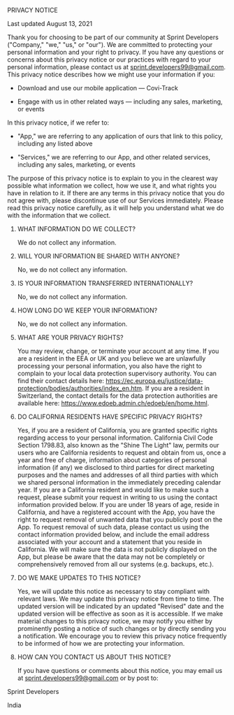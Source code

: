 PRIVACY NOTICE

Last updated August 13, 2021


Thank you for choosing to be part of our community at Sprint Developers ("Company," "we," "us," or "our"). We are committed to protecting your personal information and your right to privacy. If you have any questions or concerns about this privacy notice or our practices with regard to your personal information, please contact us at sprint.developers99@gmail.com.
This privacy notice describes how we might use your information if you:
* Download and use our mobile application — Covi-Track

* Engage with us in other related ways ― including any sales, marketing, or events

In this privacy notice, if we refer to:
* "App," we are referring to any application of ours that link to this policy, including any listed above

* "Services," we are referring to our App, and other related services, including any sales, marketing, or events

The purpose of this privacy notice is to explain to you in the clearest way possible what information we collect, how we use it, and what rights you have in relation to it. If there are any terms in this privacy notice that you do not agree with, please discontinue use of our Services immediately.
Please read this privacy notice carefully, as it will help you understand what we do with the information that we collect.

1. WHAT INFORMATION DO WE COLLECT?


    We do not collect any information.

2. WILL YOUR INFORMATION BE SHARED WITH ANYONE?


    No, we do not collect any information.

3. IS YOUR INFORMATION TRANSFERRED INTERNATIONALLY?


     No, we do not collect any information.

4. HOW LONG DO WE KEEP YOUR INFORMATION?


   No, we do not collect any information.
   
5. WHAT ARE YOUR PRIVACY RIGHTS?


    You may review, change, or terminate your account at any time.
    If you are a resident in the EEA or UK and you believe we are unlawfully processing your personal information, you also have the right to complain to your local data protection supervisory authority. You can find their contact details here: https://ec.europa.eu/justice/data-protection/bodies/authorities/index_en.htm.
    If you are a resident in Switzerland, the contact details for the data protection authorities are available here: https://www.edoeb.admin.ch/edoeb/en/home.html.

6. DO CALIFORNIA RESIDENTS HAVE SPECIFIC PRIVACY RIGHTS?


    Yes, if you are a resident of California, you are granted specific rights regarding access to your personal information.
    California Civil Code Section 1798.83, also known as the "Shine The Light" law, permits our users who are California residents to request and obtain from us, once a year and free of charge, information about categories of personal information (if any) we disclosed to third parties for direct marketing purposes and the names and addresses of all third parties with which we shared personal information in the immediately preceding calendar year. If you are a California resident and would like to make such a request, please submit your request in writing to us using the contact information provided below.
    If you are under 18 years of age, reside in California, and have a registered account with the App, you have the right to request removal of unwanted data that you publicly post on the App. To request removal of such data, please contact us using the contact information provided below, and include the email address associated with your account and a statement that you reside in California. We will make sure the data is not publicly displayed on the App, but please be aware that the data may not be completely or comprehensively removed from all our systems (e.g. backups, etc.).

7. DO WE MAKE UPDATES TO THIS NOTICE?


    Yes, we will update this notice as necessary to stay compliant with relevant laws.
    We may update this privacy notice from time to time. The updated version will be indicated by an updated "Revised" date and the updated version will be effective as soon as it is accessible. If we make material changes to this privacy notice, we may notify you either by prominently posting a notice of such changes or by directly sending you a notification. We encourage you to review this privacy notice frequently to be informed of how we are protecting your information.

8. HOW CAN YOU CONTACT US ABOUT THIS NOTICE?


    If you have questions or comments about this notice, you may email us at sprint.developers99@gmail.com or by post to:
    





Sprint Developers


India
